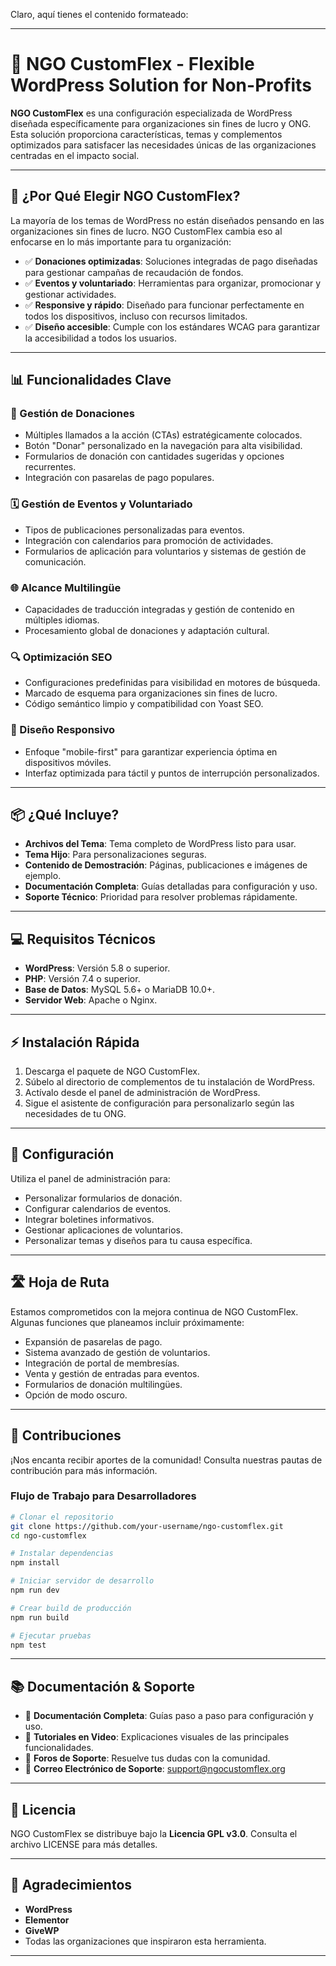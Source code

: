 Claro, aquí tienes el contenido formateado:

---

# 🌟 NGO CustomFlex - Flexible WordPress Solution for Non-Profits

**NGO CustomFlex** es una configuración especializada de WordPress diseñada específicamente para organizaciones sin fines de lucro y ONG. Esta solución proporciona características, temas y complementos optimizados para satisfacer las necesidades únicas de las organizaciones centradas en el impacto social.

---

## 🚀 ¿Por Qué Elegir NGO CustomFlex?

La mayoría de los temas de WordPress no están diseñados pensando en las organizaciones sin fines de lucro. NGO CustomFlex cambia eso al enfocarse en lo más importante para tu organización:

- ✅ **Donaciones optimizadas**: Soluciones integradas de pago diseñadas para gestionar campañas de recaudación de fondos.  
- ✅ **Eventos y voluntariado**: Herramientas para organizar, promocionar y gestionar actividades.  
- ✅ **Responsive y rápido**: Diseñado para funcionar perfectamente en todos los dispositivos, incluso con recursos limitados.  
- ✅ **Diseño accesible**: Cumple con los estándares WCAG para garantizar la accesibilidad a todos los usuarios.  

---

## 📊 Funcionalidades Clave

### 💸 Gestión de Donaciones
- Múltiples llamados a la acción (CTAs) estratégicamente colocados.  
- Botón "Donar" personalizado en la navegación para alta visibilidad.  
- Formularios de donación con cantidades sugeridas y opciones recurrentes.  
- Integración con pasarelas de pago populares.  

### 🗓️ Gestión de Eventos y Voluntariado
- Tipos de publicaciones personalizadas para eventos.  
- Integración con calendarios para promoción de actividades.  
- Formularios de aplicación para voluntarios y sistemas de gestión de comunicación.  

### 🌐 Alcance Multilingüe
- Capacidades de traducción integradas y gestión de contenido en múltiples idiomas.  
- Procesamiento global de donaciones y adaptación cultural.  

### 🔍 Optimización SEO
- Configuraciones predefinidas para visibilidad en motores de búsqueda.  
- Marcado de esquema para organizaciones sin fines de lucro.  
- Código semántico limpio y compatibilidad con Yoast SEO.  

### 📱 Diseño Responsivo
- Enfoque "mobile-first" para garantizar experiencia óptima en dispositivos móviles.  
- Interfaz optimizada para táctil y puntos de interrupción personalizados.  

---

## 📦 ¿Qué Incluye?
- **Archivos del Tema**: Tema completo de WordPress listo para usar.  
- **Tema Hijo**: Para personalizaciones seguras.  
- **Contenido de Demostración**: Páginas, publicaciones e imágenes de ejemplo.  
- **Documentación Completa**: Guías detalladas para configuración y uso.  
- **Soporte Técnico**: Prioridad para resolver problemas rápidamente.  

---

## 💻 Requisitos Técnicos
- **WordPress**: Versión 5.8 o superior.  
- **PHP**: Versión 7.4 o superior.  
- **Base de Datos**: MySQL 5.6+ o MariaDB 10.0+.  
- **Servidor Web**: Apache o Nginx.  

---

## ⚡ Instalación Rápida
1. Descarga el paquete de NGO CustomFlex.  
2. Súbelo al directorio de complementos de tu instalación de WordPress.  
3. Actívalo desde el panel de administración de WordPress.  
4. Sigue el asistente de configuración para personalizarlo según las necesidades de tu ONG.  

---

## 🔧 Configuración

Utiliza el panel de administración para:  
- Personalizar formularios de donación.  
- Configurar calendarios de eventos.  
- Integrar boletines informativos.  
- Gestionar aplicaciones de voluntarios.  
- Personalizar temas y diseños para tu causa específica.  

---

## 🛣️ Hoja de Ruta

Estamos comprometidos con la mejora continua de NGO CustomFlex. Algunas funciones que planeamos incluir próximamente:  
- Expansión de pasarelas de pago.  
- Sistema avanzado de gestión de voluntarios.  
- Integración de portal de membresías.  
- Venta y gestión de entradas para eventos.  
- Formularios de donación multilingües.  
- Opción de modo oscuro.  

---

## 📝 Contribuciones

¡Nos encanta recibir aportes de la comunidad! Consulta nuestras pautas de contribución para más información.

### Flujo de Trabajo para Desarrolladores
```bash
# Clonar el repositorio
git clone https://github.com/your-username/ngo-customflex.git
cd ngo-customflex

# Instalar dependencias
npm install

# Iniciar servidor de desarrollo
npm run dev

# Crear build de producción
npm run build

# Ejecutar pruebas
npm test
```

---

## 📚 Documentación & Soporte
- 📘 **Documentación Completa**: Guías paso a paso para configuración y uso.  
- 🎥 **Tutoriales en Video**: Explicaciones visuales de las principales funcionalidades.  
- 💬 **Foros de Soporte**: Resuelve tus dudas con la comunidad.  
- 📧 **Correo Electrónico de Soporte**: support@ngocustomflex.org  

---

## 📄 Licencia

NGO CustomFlex se distribuye bajo la **Licencia GPL v3.0**. Consulta el archivo LICENSE para más detalles.  

---

## 🙏 Agradecimientos
- **WordPress**  
- **Elementor**  
- **GiveWP**  
- Todas las organizaciones que inspiraron esta herramienta.  

---
